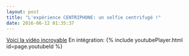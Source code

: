 ```yaml
---
layout: post
title: "L'expérience CENTRIPHONE: un selfie centrifugé !"
date: 2016-06-12 01:35:37
---
```

[Voici la vidéo incroyable](https://www.youtube.com/watch?v=d45oGNv8H98) 
En intégration:
{% include youtubePlayer.html id=page.youtubeId %}

